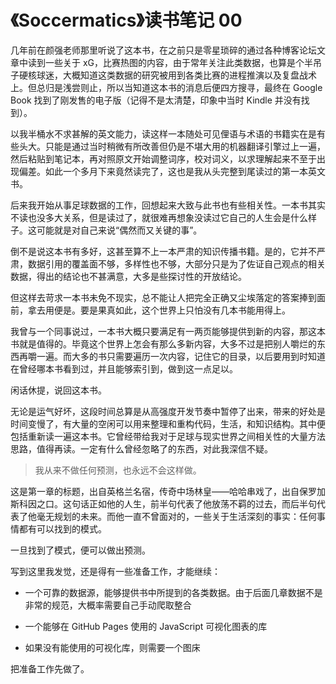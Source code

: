 # 《Soccermatics》读书笔记 00

几年前在颜强老师那里听说了这本书，在之前只是零星琐碎的通过各种博客论坛文章中读到一些关于 xG，比赛热图的内容，由于常年关注此类数据，也算是个半吊子硬核球迷，大概知道这类数据的研究被用到各类比赛的进程推演以及复盘战术上。但总归是浅尝则止，所以当知道这本书的消息后便四方搜寻，最终在 Google Book 找到了刚发售的电子版（记得不是太清楚，印象中当时 Kindle 并没有找到）。

以我半桶水不求甚解的英文能力，读这样一本随处可见俚语与术语的书籍实在是有些头大。只能是通过当时稍微有所改善但仍是不堪大用的机器翻译引擎过上一遍，然后粘贴到笔记本，再对照原文开始调整词序，校对词义，以求理解起来不至于出现偏差。如此一个多月下来竟然读完了，这也是我从头完整到尾读过的第一本英文书。

后来我开始从事足球数据的工作，回想起来大致与此书也有些相关性。一本书其实不读也没多大关系，但是读过了，就很难再想象没读过它自己的人生会是什么样子。这可能就是对自己来说“偶然而又关键的事”。

倒不是说这本书有多好，这甚至算不上一本严肃的知识传播书籍。是的，它并不严肃，数据引用的覆盖面不够，多样性也不够，大部分只是为了佐证自己观点的相关数据，得出的结论也不甚满意，大多是些探讨性的开放结论。

但这样去苛求一本书未免不现实，总不能让人把完全正确又尘埃落定的答案捧到面前，拿去用便是。要是果真如此，这个世界上只怕没有几本书能用得上。

我曾与一个同事说过，一本书大概只要满足有一两页能够提供到新的内容，那这本书就是值得的。毕竟这个世界上怎会有那么多新内容，大多不过是把别人嚼烂的东西再嚼一遍。而大多的书只需要遍历一次内容，记住它的目录，以后要用到时知道在曾经哪本书看到过，并且能够索引到，做到这一点足以。

闲话休提，说回这本书。

无论是运气好坏，这段时间总算是从高强度开发节奏中暂停了出来，带来的好处是时间变慢了，有大量的空闲可以用来整理和重构代码，生活，和知识结构。其中便包括重新读一遍这本书。它曾经带给我对于足球与现实世界之间相关性的大量方法思路，值得再读。一定有什么曾经忽略了的东西，对此我深信不疑。

> 我从来不做任何预测，也永远不会这样做。

这是第一章的标题，出自英格兰名宿，传奇中场林皇——哈哈串戏了，出自保罗加斯科因之口。这句话正如他的人生，前半句代表了他放荡不羁的过去，而后半句代表了他毫无规划的未来。而他一直不曾面对的，一些关于生活深刻的事实：任何事情都有可以找到的模式。

一旦找到了模式，便可以做出预测。

写到这里我发觉，还是得有一些准备工作，才能继续：

* 一个可靠的数据源，能够提供书中所提到的各类数据。由于后面几章数据不是非常的规范，大概率需要自己手动爬取整合

* 一个能够在 GitHub Pages 使用的 JavaScript 可视化图表的库

* 如果没有能使用的可视化库，则需要一个图床

把准备工作先做了。
